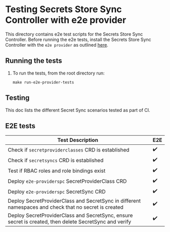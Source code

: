# Testing Secrets Store Sync Controller with e2e provider

This directory contains e2e test scripts for the Secrets Store Sync Controller. Before running the e2e tests, install
the Secrets Store Sync Controller with the `e2e provider` as outlined [here](../../README.md#getting-started).

## Running the tests

1. To run the tests, from the root directory run:

    ```shell
    make run-e2e-provider-tests
    ```

## Testing

This doc lists the different Secret Sync scenarios tested as part of CI.

## E2E tests

| Test Description                                                                                       | E2E |
|--------------------------------------------------------------------------------------------------------|-----|
| Check if `secretproviderclasses` CRD is established                                                    | ✔️  |
| Check if `secretsyncs` CRD is established                                                              | ✔️  |
| Test if RBAC roles and role bindings exist                                                             | ✔️  |
| Deploy `e2e-providerspc` SecretProviderClass CRD                                                       | ✔️  |
| Deploy `e2e-providerspc` SecretSync CRD                                                                | ✔️  |
| Deploy SecretProviderClass and SecretSync in different namespaces and check that no secret is created  | ✔️  |
| Deploy SecretProviderClass and SecretSync, ensure secret is created, then delete SecretSync and verify | ✔️  |
